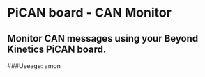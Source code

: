 
# PiCAN board - CAN Monitor

## Monitor CAN messages using your Beyond Kinetics PiCAN board.

###Useage:
amon 


